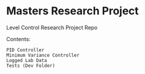 # Masters Research Project
Level Control Research Project Repo

Contents:

    PID Controller
    Minimum Variance Controller
    Logged Lab Data
    Tests (Dev Folder)
